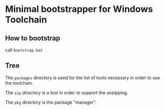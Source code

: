 # Minimal bootstrapper for Windows Toolchain

## How to bootstrap

call `bootstrap.bat`

## Tree

The `packages` directory is used for the list of tools necessary in order
to use the toolchain.

The `zip` directory is a tool in order to support the unzipping.

The `pkg` directory is the package "manager".
